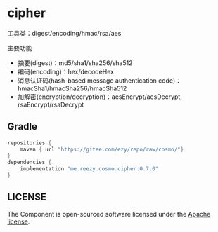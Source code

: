 # cipher

工具类：digest/encoding/hmac/rsa/aes

主要功能

- 摘要(digest)：md5/sha1/sha256/sha512
- 编码(encoding)：hex/decodeHex
- 消息认证码(hash-based message authentication code)：hmacSha1/hmacSha256/hmacSha512
- 加解密(encryption/decryption)：aesEncrypt/aesDecrypt, rsaEncrypt/rsaDecrypt


## Gradle

``` groovy
repositories {
    maven { url "https://gitee.com/ezy/repo/raw/cosmo/"}
}
dependencies {
    implementation "me.reezy.cosmo:cipher:0.7.0"
}
```

## LICENSE

The Component is open-sourced software licensed under the [Apache license](LICENSE).